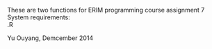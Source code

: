 These are two functions for ERIM programming course assignment 7<br />
System requirements: <br />
.R

Yu Ouyang, Demcember 2014
